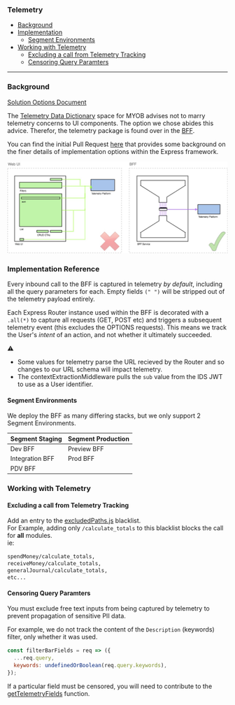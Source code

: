 ### Telemetry

* [Background](#background)
* [Implementation](#implementation-reference)
    - [Segment Environments]()
* [Working with Telemetry](#working-with-telemetry)
    - [Excluding a call from Telemetry Tracking](#excluding-a-call-from-telemetry-tracking)
    - [Censoring Query Paramters](#censoring-query-paramters)
---

### Background

[Solution Options Document](https://myobconfluence.atlassian.net/wiki/spaces/SA/pages/935604053/SLW+Telemetry+Solution+Options)

The [Telemetry Data Dictionary](https://myobconfluence.atlassian.net/wiki/spaces/ProdT/pages/240167622/Telemetry+Data+Dictionary) space for MYOB advises not to marry telemetry concerns to UI components.
The option we chose abides this advice. Therefor, the telemetry package is found over in the [BFF](https://github.com/MYOB-Technology/sme-web-bff/tree/master/src/telemetry).

You can find the initial Pull Request [here](https://github.com/MYOB-Technology/sme-web-bff/pull/221) that provides some background on the finer details of implementation options within the Express framework.

![telemetry-diagram](images/telemetry-compared.jpg)

### Implementation Reference

Every inbound call to the BFF is captured in telemetry _by default_, including all the query parameters for each. Empty fields `(" ")` will be stripped out of the telemetry payload entirely.

Each Express Router instance used within the BFF is decorated with a `.all(*)` to capture all requests (GET, POST etc) and triggers a subsequent telemetry event (this excludes the OPTIONS requests).
This means we track the User's _intent_ of an action, and not whether it ultimately succeeded.

:warning:
- Some values for telemetry parse the URL recieved by the Router and so changes to our URL schema will impact telemetry.  
- The contextExtractionMiddleware pulls the `sub` value from the IDS JWT to use as a User identifier.

#### Segment Environments

We deploy the BFF as many differing stacks, but we only support 2 Segment Environments.

| Segment Staging  | Segment Production |
| ---------------- | ------------------ |
| Dev BFF          | Preview BFF        |
| Integration BFF  | Prod BFF           |
| PDV BFF          |                    |


### Working with Telemetry

#### Excluding a call from Telemetry Tracking

Add an entry to the [excludedPaths.js](https://github.com/MYOB-Technology/sme-web-bff/blob/master/src/telemetry/excludedPaths.js) blacklist.  
For Example, adding only `/calculate_totals` to this blacklist blocks the call for **all** modules.  
ie: 

```csv
spendMoney/calculate_totals,
receiveMoney/calculate_totals,
generalJournal/calculate_totals,
etc...
```

#### Censoring Query Paramters

You must exclude free text inputs from being captured by telemetry to prevent propagation of sensitive PII data.

For example, we do not track the content of the `Description` (keywords) filter, only whether it was used.

```js
const filterBarFields = req => ({
  ...req.query,
  keywords: undefinedOrBoolean(req.query.keywords),
});

```

If a particular field must be censored, you will need to contribute to the [getTelemetryFields](https://github.com/MYOB-Technology/sme-web-bff/blob/master/src/telemetry/getTelemetryFields.js) function.
